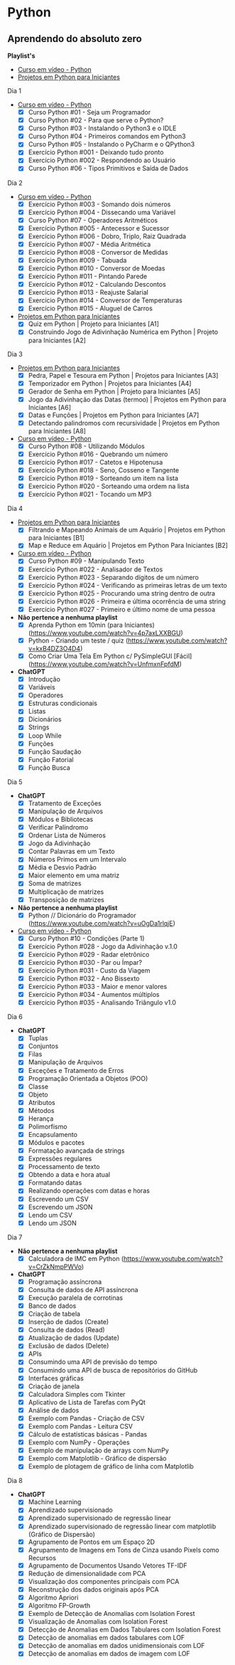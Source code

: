 # Python
## Aprendendo do absoluto zero
**Playlist's**
- [Curso em vídeo - Python](https://www.youtube.com/playlist?list=PLvE-ZAFRgX8hnECDn1v9HNTI71veL3oW0)
- [Projetos em Python para Iniciantes](https://www.youtube.com/playlist?list=PLshkB4NQEfC7jz8Ig-JcqwjZz8WSI2s8W)

Dia 1
- [Curso em vídeo - Python](https://www.youtube.com/playlist?list=PLvE-ZAFRgX8hnECDn1v9HNTI71veL3oW0)
    - [x]  Curso Python #01 - Seja um Programador
    - [x]  Curso Python #02 - Para que serve o Python?
    - [x]  Curso Python #03 - Instalando o Python3 e o IDLE
    - [x]  Curso Python #04 - Primeiros comandos em Python3
    - [x] Curso Python #05 - Instalando o PyCharm e o QPython3
    - [x] Exercício Python #001 - Deixando tudo pronto
    - [x] Exercício Python #002 - Respondendo ao Usuário
    - [x] Curso Python #06 - Tipos Primitivos e Saída de Dados

Dia 2
- [Curso em vídeo - Python](https://www.youtube.com/playlist?list=PLvE-ZAFRgX8hnECDn1v9HNTI71veL3oW0)
    - [x] Exercício Python #003 - Somando dois números
    - [x] Exercício Python #004 - Dissecando uma Variável
    - [x] Curso Python #07 - Operadores Aritméticos
    - [x] Exercício Python #005 - Antecessor e Sucessor
    - [x] Exercício Python #006 - Dobro, Triplo, Raiz Quadrada
    - [x] Exercício Python #007 - Média Aritmética
    - [x] Exercício Python #008 - Conversor de Medidas
    - [x] Exercício Python #009 - Tabuada
    - [x] Exercício Python #010 - Conversor de Moedas
    - [x] Exercício Python #011 - Pintando Parede
    - [x] Exercício Python #012 - Calculando Descontos
    - [x] Exercício Python #013 - Reajuste Salarial
    - [x] Exercício Python #014 - Conversor de Temperaturas
    - [x] Exercício Python #015 - Aluguel de Carros
- [Projetos em Python para Iniciantes](https://www.youtube.com/playlist?list=PLshkB4NQEfC7jz8Ig-JcqwjZz8WSI2s8W)
    - [x] Quiz em Python | Projeto para Iniciantes [A1]
    - [x] Construindo Jogo de Adivinhação Numérica em Python | Projeto para Iniciantes [A2]

Dia 3
- [Projetos em Python para Iniciantes](https://www.youtube.com/playlist?list=PLshkB4NQEfC7jz8Ig-JcqwjZz8WSI2s8W)
    - [x] Pedra, Papel e Tesoura em Python | Projetos para Iniciantes [A3]
    - [x] Temporizador em Python | Projetos para Iniciantes [A4]
    - [x] Gerador de Senha em Python | Projeto para Iniciantes [A5]
    - [x] Jogo da Adivinhação das Datas (termoo) | Projetos em Python para Iniciantes [A6]
    - [x] Datas e Funções | Projetos em Python para Iniciantes [A7]
    - [x] Detectando palindromos com recursividade | Projetos em Python para Iniciantes [A8]
- [Curso em vídeo - Python](https://www.youtube.com/playlist?list=PLvE-ZAFRgX8hnECDn1v9HNTI71veL3oW0)
    - [x] Curso Python #08 - Utilizando Módulos
    - [x] Exercício Python #016 - Quebrando um número
    - [x] Exercício Python #017 - Catetos e Hipotenusa
    - [x] Exercício Python #018 - Seno, Cosseno e Tangente
    - [x] Exercício Python #019 - Sorteando um item na lista
    - [x] Exercício Python #020 - Sorteando uma ordem na lista
    - [x] Exercício Python #021 - Tocando um MP3

Dia 4
- [Projetos em Python para Iniciantes](https://www.youtube.com/playlist?list=PLshkB4NQEfC7jz8Ig-JcqwjZz8WSI2s8W)
    - [x] Filtrando e Mapeando Animais de um Aquário | Projetos em Python para Iniciantes [B1]
    - [x] Map e Reduce em Aquário | Projetos em Python Para Iniciantes [B2]
- [Curso em vídeo - Python](https://www.youtube.com/playlist?list=PLvE-ZAFRgX8hnECDn1v9HNTI71veL3oW0)
    - [x] Curso Python #09 - Manipulando Texto
    - [x] Exercício Python #022 - Analisador de Textos
    - [x] Exercício Python #023 - Separando dígitos de um número
    - [x] Exercício Python #024 - Verificando as primeiras letras de um texto
    - [x] Exercício Python #025 - Procurando uma string dentro de outra
    - [x] Exercício Python #026 - Primeira e última ocorrência de uma string
    - [x] Exercício Python #027 - Primeiro e último nome de uma pessoa
- **Não pertence a nenhuma playlist** 
    - [x] Aprenda Python em 10min (para Iniciantes) (https://www.youtube.com/watch?v=4p7axLXXBGU)
    - [x] Python - Criando um teste / quiz (https://www.youtube.com/watch?v=kxB4DZ3O4D4)
    - [x] Como Criar Uma Tela Em Python c/ PySimpleGUI [Fácil] (https://www.youtube.com/watch?v=UnfmxnFpfdM)
- **ChatGPT**
    - [x] Introdução
    - [x] Variáveis
    - [x] Operadores
    - [x] Estruturas condicionais
    - [x] Listas
    - [x] Dicionários
    - [x] Strings
    - [x] Loop While
    - [x] Funções
    - [x] Função Saudação
    - [x] Função Fatorial
    - [x] Função Busca

Dia 5
- **ChatGPT**
    - [x] Tratamento de Exceções
    - [x] Manipulação de Arquivos
    - [x] Módulos e Bibliotecas
    - [x] Verificar Palíndromo
    - [x] Ordenar Lista de Números
    - [x] Jogo da Adivinhação
    - [x] Contar Palavras em um Texto
    - [x] Números Primos em um Intervalo
    - [x] Média e Desvio Padrão
    - [x] Maior elemento em uma matriz
    - [x] Soma de matrizes
    - [x] Multiplicação de matrizes
    - [x] Transposição de matrizes
- **Não pertence a nenhuma playlist**
    - [x] Python // Dicionário do Programador (https://www.youtube.com/watch?v=uOgDa1rlqjE)
- [Curso em vídeo - Python](https://www.youtube.com/playlist?list=PLvE-ZAFRgX8hnECDn1v9HNTI71veL3oW0)
    - [x] Curso Python #10 - Condições (Parte 1)
    - [x] Exercício Python #028 - Jogo da Adivinhação v.1.0
    - [x] Exercício Python #029 - Radar eletrônico
    - [x] Exercício Python #030 - Par ou Ímpar?
    - [x] Exercício Python #031 - Custo da Viagem
    - [x] Exercício Python #032 - Ano Bissexto
    - [x] Exercício Python #033 - Maior e menor valores
    - [x] Exercício Python #034 - Aumentos múltiplos
    - [x] Exercício Python #035 - Analisando Triângulo v1.0

Dia 6
- **ChatGPT**
    - [x] Tuplas
    - [x] Conjuntos
    - [x] Filas
    - [x] Manipulação de Arquivos
    - [x] Exceções e Tratamento de Erros
    - [x] Programação Orientada a Objetos (POO)
    - [x] Classe
    - [x] Objeto
    - [x] Atributos
    - [x] Métodos
    - [x] Herança
    - [x] Polimorfismo
    - [x] Encapsulamento
    - [x] Módulos e pacotes
    - [x] Formatação avançada de strings
    - [x] Expressões regulares
    - [x] Processamento de texto
    - [x] Obtendo a data e hora atual
    - [x] Formatando datas
    - [x] Realizando operações com datas e horas
    - [x] Escrevendo um CSV
    - [x] Escrevendo um JSON
    - [x] Lendo um CSV
    - [x] Lendo um JSON

Dia 7
- **Não pertence a nenhuma playlist**
    - [x] Calculadora de IMC em Python (https://www.youtube.com/watch?v=CrZkNmpPWVo)
- **ChatGPT**
    - [x] Programação assíncrona
    - [x] Consulta de dados de API assíncrona
    - [x] Execução paralela de corrotinas
    - [x] Banco de dados
    - [x] Criação de tabela
    - [x] Inserção de dados (Create)
    - [x] Consulta de dados (Read)
    - [x] Atualização de dados (Update)
    - [x] Exclusão de dados (Delete)
    - [x] APIs
    - [x] Consumindo uma API de previsão do tempo
    - [x] Consumindo uma API de busca de repositórios do GitHub
    - [x] Interfaces gráficas
    - [x] Criação de janela
    - [x] Calculadora Simples com Tkinter
    - [x] Aplicativo de Lista de Tarefas com PyQt
    - [x] Análise de dados
    - [x] Exemplo com Pandas - Criação de CSV
    - [x] Exemplo com Pandas - Leitura CSV
    - [x] Cálculo de estatísticas básicas - Pandas
    - [x] Exemplo com NumPy - Operações
    - [x] Exemplo de manipulação de arrays com NumPy
    - [x] Exemplo com Matplotlib - Gráfico de dispersão
    - [x] Exemplo de plotagem de gráfico de linha com Matplotlib

Dia 8
- **ChatGPT**
    - [x] Machine Learning
    - [x] Aprendizado supervisionado
    - [x] Aprendizado supervisionado de regressão linear
    - [x] Aprendizado supervisionado de regressão linear com matplotlib (Gráfico de Dispersão)
    - [x] Agrupamento de Pontos em um Espaço 2D
    - [x] Agrupamento de Imagens em Tons de Cinza usando Pixels como Recursos
    - [x] Agrupamento de Documentos Usando Vetores TF-IDF
    - [x] Redução de dimensionalidade com PCA
    - [x] Visualização dos componentes principais com PCA
    - [x] Reconstrução dos dados originais após PCA
    - [x] Algoritmo Apriori
    - [x] Algoritmo FP-Growth
    - [x] Exemplo de Detecção de Anomalias com Isolation Forest
    - [x] Visualização de Anomalias com Isolation Forest
    - [x] Detecção de Anomalias em Dados Tabulares com Isolation Forest
    - [x] Detecção de anomalias em dados tabulares com LOF
    - [x] Detecção de anomalias em dados unidimensionais com LOF
    - [x] Detecção de anomalias em dados de imagem com LOF